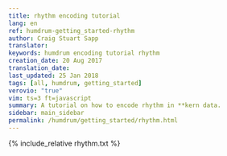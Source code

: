 ```yaml
---
title: rhythm encoding tutorial
lang: en
ref: humdrum-getting_started-rhythm
author: Craig Stuart Sapp
translator: 
keywords: humdrum encoding tutorial rhythm
creation_date: 20 Aug 2017
translation_date: 
last_updated: 25 Jan 2018
tags: [all, humdrum, getting_started]
verovio: "true"
vim: ts=3 ft=javascript
summary: A tutorial on how to encode rhythm in **kern data.
sidebar: main_sidebar
permalink: /humdrum/getting_started/rhythm.html
---
```


{% include_relative rhythm.txt %}

